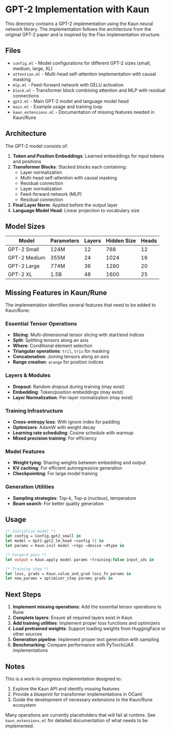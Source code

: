 # GPT-2 Implementation with Kaun

This directory contains a GPT-2 implementation using the Kaun neural network library. The implementation follows the architecture from the original GPT-2 paper and is inspired by the Flax implementation structure.

## Files

- `config.ml` - Model configurations for different GPT-2 sizes (small, medium, large, XL)
- `attention.ml` - Multi-head self-attention implementation with causal masking
- `mlp.ml` - Feed-forward network with GELU activation
- `block.ml` - Transformer block combining attention and MLP with residual connections
- `gpt2.ml` - Main GPT-2 model and language model head
- `main.ml` - Example usage and training loop
- `kaun_extensions.ml` - Documentation of missing features needed in Kaun/Rune

## Architecture

The GPT-2 model consists of:

1. **Token and Position Embeddings**: Learned embeddings for input tokens and positions
2. **Transformer Blocks**: Stacked blocks each containing:
   - Layer normalization
   - Multi-head self-attention with causal masking
   - Residual connection
   - Layer normalization
   - Feed-forward network (MLP)
   - Residual connection
3. **Final Layer Norm**: Applied before the output layer
4. **Language Model Head**: Linear projection to vocabulary size

## Model Sizes

| Model | Parameters | Layers | Hidden Size | Heads |
|-------|-----------|--------|-------------|-------|
| GPT-2 Small | 124M | 12 | 768 | 12 |
| GPT-2 Medium | 355M | 24 | 1024 | 16 |
| GPT-2 Large | 774M | 36 | 1280 | 20 |
| GPT-2 XL | 1.5B | 48 | 1600 | 25 |

## Missing Features in Kaun/Rune

The implementation identifies several features that need to be added to Kaun/Rune:

### Essential Tensor Operations
- **Slicing**: Multi-dimensional tensor slicing with start/end indices
- **Split**: Splitting tensors along an axis
- **Where**: Conditional element selection
- **Triangular operations**: `tril`, `triu` for masking
- **Concatenation**: Joining tensors along an axis
- **Range creation**: `arange` for position indices

### Layers & Modules
- **Dropout**: Random dropout during training (may exist)
- **Embedding**: Token/position embeddings (may exist)
- **Layer Normalization**: Per-layer normalization (may exist)

### Training Infrastructure
- **Cross-entropy loss**: With ignore index for padding
- **Optimizers**: AdamW with weight decay
- **Learning rate scheduling**: Cosine schedule with warmup
- **Mixed precision training**: For efficiency

### Model Features
- **Weight tying**: Sharing weights between embedding and output
- **KV caching**: For efficient autoregressive generation
- **Checkpointing**: For large model training

### Generation Utilities
- **Sampling strategies**: Top-k, Top-p (nucleus), temperature
- **Beam search**: For better quality generation

## Usage

```ocaml
(* Initialize model *)
let config = Config.gpt2_small in
let model = Gpt2.gpt2_lm_head ~config () in
let params = Kaun.init model ~rngs ~device ~dtype in

(* Forward pass *)
let output = Kaun.apply model params ~training:false input_ids in

(* Training step *)
let loss, grads = Kaun.value_and_grad loss_fn params in
let new_params = optimizer_step params grads in
```

## Next Steps

1. **Implement missing operations**: Add the essential tensor operations to Rune
2. **Complete layers**: Ensure all required layers exist in Kaun
3. **Add training utilities**: Implement proper loss functions and optimizers
4. **Load pretrained weights**: Support loading weights from HuggingFace or other sources
5. **Generation pipeline**: Implement proper text generation with sampling
6. **Benchmarking**: Compare performance with PyTorch/JAX implementations

## Notes

This is a work-in-progress implementation designed to:
1. Explore the Kaun API and identify missing features
2. Provide a blueprint for transformer implementations in OCaml
3. Guide the development of necessary extensions to the Kaun/Rune ecosystem

Many operations are currently placeholders that will fail at runtime. See `kaun_extensions.ml` for detailed documentation of what needs to be implemented.